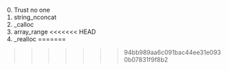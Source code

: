 0. Trust no one
1. string_nconcat
2. _calloc
3. array_range
<<<<<<< HEAD
4. _realloc
=======
>>>>>>> 94bb989aa6c091bac44ee31e0930b07831f9f8b2
